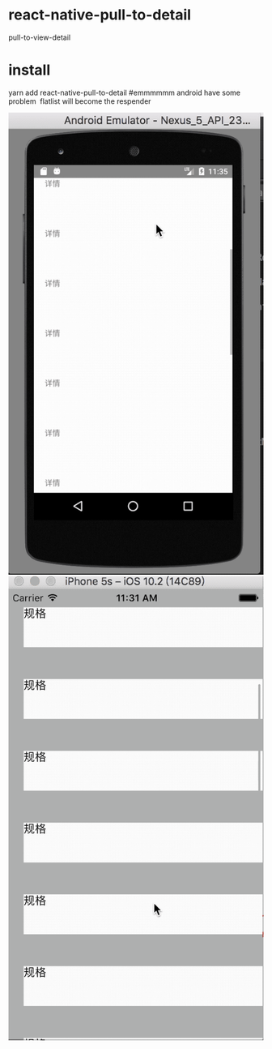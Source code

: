 # react-native-pull-to-detail
pull-to-view-detail
# install   
yarn add react-native-pull-to-detail
#emmmmmm
android have some problem  flatlist will become the respender

![Alt text](https://github.com/pj0579/react-native-pull-to-detail/blob/master/android-demo.gif?raw=true)
![Alt text](https://github.com/pj0579/react-native-pull-to-detail/blob/master/ios-demo.gif?raw=true)
